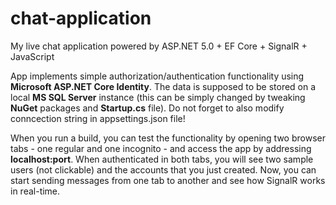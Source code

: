 # chat-application
My live chat application powered by ASP.NET 5.0 + EF Core + SignalR + JavaScript

App implements simple authorization/authentication functionality using <b>Microsoft ASP.NET Core Identity</b>. 
The data is supposed to be stored on a local <b>MS SQL Server</b> instance (this can be simply changed by tweaking <b>NuGet</b> packages and <b>Startup.cs</b> file).
Do not forget to also modify conncection string in appsettings.json file!

When you run a build, you can test the functionality by opening two browser tabs - one regular and one incognito - and access the app by addressing <b>localhost:port</b>.
When authenticated in both tabs, you will see two sample users (not clickable) and the accounts that you just created. Now, you can start sending messages from one tab to another and see how SignalR works in real-time.
